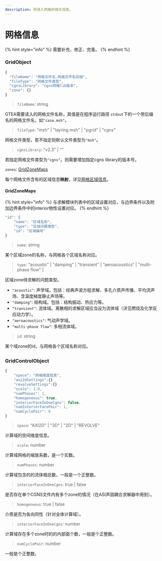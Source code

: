 ```yaml
---
description: 待读入网格的相关信息。
---
```


# 网格信息

{% hint style="info" %}
需要补充、修正、完善。
{% endhint %}

### GridObject <a id="gio"></a>

```javascript
{
  "fileName": "网格文件名.网格文件名后缀",
  "fileType": "网格文件类型",
  "cgnsLibrary": "cgns网格lib版本",
  "zone": {}
}
```

> `fileName`: string

GTEA需要读入的网格文件名称，其值是在程序运行路径 `stdout`下的一个带后缀名的网格文件名，如`"case.msh"`。

> `fileType`: "msh" \| "layring msh" \| "pgrid" \| "cgns"

网格文件类型，若不指定则默认文件类型为`"msh"`。

> `cgnsLibrary`: "v2.3" \| “”

若指定网格文件类型为`"cgns"`。则需要增加指定cgns library的版本号。

`zones`: [GridZoneMaps](grid.md#agio)

每个网格文件含有的区域信息**映射**，详见[网格区域信息](grid.md#gso)。



#### GridZoneMaps <a id="gso"></a>

{% hint style="info" %}
与求解模块列表中的区域设置对应，与边界条件以及附加边界条件中的interior物性设置对应。
{% endhint %}

```javascript
"id": {
    "name": "区域名称",
    "type": "区域问题类型",
    "id": "区域编号"
}
```

> `name`: string

某个区域zone的名称，与网格各个区域名称对应。

> `type`:  “acoustic" \| "damping" \| "transient" \| ”aeroacoustics“ \| "multi-phase flow" \|

区域zone待求解的问题类型。

* `"acoustic"`: 声学域。包括：经典声波方程求解、多孔介质声传播、平均流声场、含温度梯度静止声场等。
* `"damping"`: 结构域。包括：结构振动、热应力等。
* `"transient"`: 流体域。离散相的求解区域应当设为流体域（详见燃烧及化学反应动力学）。
* `"aeroacoustics"`: 气动声学域。
* `"multi-phase flow"`: 多相流体域。

> `id`: string

某个域zone的id，与网格各个区域名称对应。

##  <a id="additionalgridinfo"></a>

### GridControlObject <a id="agio"></a>

```javascript
{
    "space": "网格维度信息",
    "axi2dSettings":{}
    "revolveSettings":{}
    "scale": 1.0,
    "numPhases": 1,
    "homogeneous": true,
    "interiorFaceInOneCgns": false,
    "numInteriorFacePair": 1,
    "numCyclePair": 0
}
```

> `space`: “AXI2D" \| "3D" \| "2D" \| "REVOLVE"

计算域的空间维度信息。

> `scale`: number

计算域网格的缩放系数，是一个实数。

> `numPhases`: number

计算域包含的的流体相总数，一般是一个正整数。

> `interiorFaceInOneCgns`: true \| false

是否存在单个CGNS文件内有多个zone的情况（在ASI声固耦合求解器中用到）。

> `homogeneous`: true \| false

介质是否为各向同性（针对全体计算域）。

> `interiorFaceInOneCgns`: number

计算域存在多个zone时的的内部面个数，一般是个正整数。

> `numCyclePair`: number

一般是个正整数。


